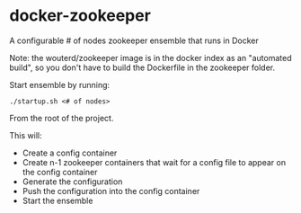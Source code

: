 docker-zookeeper
================

A configurable # of nodes zookeeper ensemble that runs in Docker

Note: the wouterd/zookeeper image is in the docker index as an "automated build", so you don't have to build the 
Dockerfile in the zookeeper folder.

Start ensemble by running:

    ./startup.sh <# of nodes>
    
From the root of the project.

This will:

- Create a config container
- Create n-1 zookeeper containers that wait for a config file to appear on the config container
- Generate the configuration
- Push the configuration into the config container
- Start the ensemble
